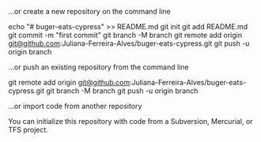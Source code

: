 …or create a new repository on the command line

echo "# buger-eats-cypress" >> README.md
git init
git add README.md
git commit -m "first commit"
git branch -M branch
git remote add origin git@github.com:Juliana-Ferreira-Alves/buger-eats-cypress.git
git push -u origin branch

…or push an existing repository from the command line

git remote add origin git@github.com:Juliana-Ferreira-Alves/buger-eats-cypress.git
git branch -M branch
git push -u origin branch

…or import code from another repository

You can initialize this repository with code from a Subversion, Mercurial, or TFS project.